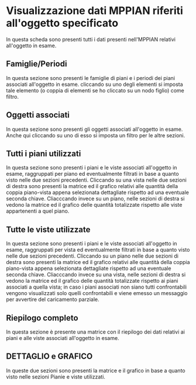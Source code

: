 # Visualizzazione dati MPPIAN riferiti all'oggetto specificato
In questa scheda sono presenti tutti i dati presenti nell'MPPIAN relativi all'oggetto in esame.

## Famiglie/Periodi
In questa sezione sono presenti le famiglie di piani e i periodi dei piani associati all'oggetto in esame. cliccando su uno degli elementi si imposta tale elemento (o coppia di elementi se ho cliccato su un nodo figlio) come filtro.

## Oggetti associati
In questa sezione sono presenti gli oggetti associati all'oggetto in esame. Anche qui cliccando su uno di esso si imposta un filtro per le altre sezioni.

## Tutti i piani utilizzati
In questa sezione sono presenti i piani e le viste associati all'oggetto in esame, raggruppati per piano ed eventualmente filtrati in base a quanto visto nelle due sezioni precedenti. Cliccando su una vista nelle due sezioni di destra sono presenti la matrice ed il grafico relativi alle quantità della coppia piano-vista appena selezionata dettagliate rispetto ad una eventuale seconda chiave. Cliacccando invece su un piano, nelle sezioni di destra si vedono la matrice ed il grafico delle quantità totalizzate rispetto alle viste appartenenti a quel piano.

## Tutte le viste utilizzate
In questa sezione sono presenti i piani e le viste associati all'oggetto in esame, raggruppati per vista ed eventualmente filtrati in base a quanto visto nelle due sezioni precedenti. Cliccando su un piano nelle due sezioni di destra sono presenti la matrice ed il grafico relativi alle quantità della coppia piano-vista appena selezionata dettagliate rispetto ad una eventuale seconda chiave. Cliacccando invece su una vista, nelle sezioni di destra si vedono la matrice ed il grafico delle quantità totalizzate rispetto ai piani associati a quella vista; in caso i piani associati non siano tutti confrontabili vengono visualizzati solo quelli confrontabili e viene emesso un messaggio per avvertire del caricamento parziale.

## Riepilogo completo
In questa sezione è presente una matrice con il riepilogo dei dati relativi ai piani e alle viste associati all'oggetto in esame.

## DETTAGLIO e GRAFICO
In queste due sezioni sono presenti la matrice e il grafico in base a quanto visto nelle sezioni Pianie e viste utilizzati.







